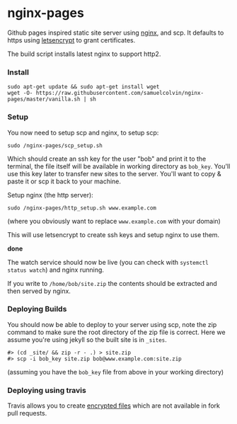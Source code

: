 # nginx-pages

Github pages inspired static site server using [nginx](https://www.nginx.com/resources/wiki/),
and scp. It defaults to https using [letsencrypt](https://letsencrypt.org/) to grant certificates.

The build script installs latest nginx to support http2.

### Install

    sudo apt-get update && sudo apt-get install wget
    wget -O- https://raw.githubusercontent.com/samuelcolvin/nginx-pages/master/vanilla.sh | sh

### Setup

You now need to setup scp and nginx, to setup scp:

    sudo /nginx-pages/scp_setup.sh

Which should create an ssh key for the user "bob" and print it to the terminal, the file itself will
be available in working directory as `bob_key`. You'll use this key later to transfer new sites to the server.
You'll want to copy & paste it or scp it back to your machine.

Setup nginx (the http server):

    sudo /nginx-pages/http_setup.sh www.example.com

(where you obviously want to replace `www.example.com` with your domain)

This will use letsencrypt to create ssh keys and setup nginx to use them.

**done**

The watch service should now be live (you can check with `systemctl status watch`) and nginx running.

If you write to `/home/bob/site.zip` the contents should be extracted and then served by nginx.

### Deploying Builds

You should now be able to deploy to your server using scp, note the zip command to make sure the root
directory of the zip file is correct. Here we assume you're using jekyll so the built site is in `_sites`.

    #> (cd _site/ && zip -r - .) > site.zip
    #> scp -i bob_key site.zip bob@www.example.com:site.zip

(assuming you have the `bob_key` file from above in your working directory)

### Deploying using travis

Travis allows you to create [encrypted files](https://docs.travis-ci.com/user/encrypting-files/) which
are not available in fork pull requests.
